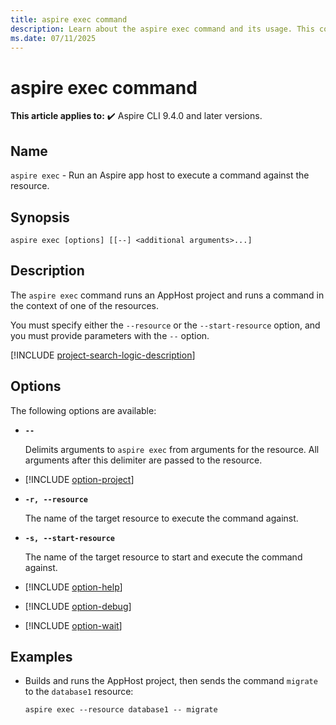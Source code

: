 ```yaml
---
title: aspire exec command
description: Learn about the aspire exec command and its usage. This command builds and runs an Aspire AppHost project, then sends commands to a resource.
ms.date: 07/11/2025
---
```

# aspire exec command

**This article applies to:** ✔️ Aspire CLI 9.4.0 and later versions.

## Name

`aspire exec` - Run an Aspire app host to execute a command against the resource.

## Synopsis

```dotnetcli
aspire exec [options] [[--] <additional arguments>...]
```

## Description

The `aspire exec` command runs an AppHost project and runs a command in the context of one of the resources.

You must specify either the `--resource` or the `--start-resource` option, and you must provide parameters with the `--` option.

[!INCLUDE [project-search-logic-description](includes/project-search-logic-description.md)]

## Options

The following options are available:

- **`--`**

  Delimits arguments to `aspire exec` from arguments for the resource. All arguments after this delimiter are passed to the resource.

- [!INCLUDE [option-project](includes/option-project.md)]

- **`-r, --resource`**

  The name of the target resource to execute the command against.

- **`-s, --start-resource`**

  The name of the target resource to start and execute the command against.

- [!INCLUDE [option-help](includes/option-help.md)]

- [!INCLUDE [option-debug](includes/option-debug.md)]

- [!INCLUDE [option-wait](includes/option-wait.md)]

## Examples

- Builds and runs the AppHost project, then sends the command `migrate` to the `database1` resource:

  ```Command
  aspire exec --resource database1 -- migrate
  ```
